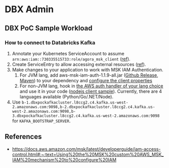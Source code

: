 # DBX Admin

## DBX PoC Sample Workload

### How to connect to Databricks Kafka

1. Annotate your Kubernetes ServiceAccount to assume `arn:aws:iam::730335515733:role/agora_msk_client` ([ref](https://github.com/wp-wcm/city/blob/main/infrastructure/k8s/common/dbx-poc/base/service-account.yaml)).
2. Create ServiceEntry to allow accessing external resources ([ref](https://github.com/wp-wcm/city/blob/main/infrastructure/k8s/common/dbx-poc/base/service-entry.yaml)).
3. Make changes to your application to work with MSK IAM Authentication.
    1. For JVM lang, add aws-msk-iam-auth-1.1.9-all.jar ([Github Release](https://github.com/aws/aws-msk-iam-auth/releases/tag/v1.1.9), [Maven](https://repo1.maven.org/maven2/software/amazon/msk/aws-msk-iam-auth/1.1.9/)) to your dependency and [configure the client properties](https://github.com/wp-wcm/city/blob/main/infrastructure/k8s/common/dbx-poc/kafka-admin-cli/client.properties)
    2. For non-JVM lang, hook in [the AWS auth handler of your lang choice](https://github.com/search?q=org%3Aaws+aws-msk-iam-sasl-signer&type=repositories) and use it in your code ([nodejs client sample](https://github.com/wp-wcm/city/blob/9121025/ns/dbx-poc/nodejs-sample/main.js#L35)). Currently, there are 4 languages available (Python/Go/.NET/Node).
4. Use `b-1.dbxpockafkacluster.l8ccg2.c4.kafka.us-west-2.amazonaws.com:9098,b-2.dbxpockafkacluster.l8ccg2.c4.kafka.us-west-2.amazonaws.com:9098,b-3.dbxpockafkacluster.l8ccg2.c4.kafka.us-west-2.amazonaws.com:9098` for `KAFKA_BOOTSTRAP_SERVER`.

## References

- https://docs.aws.amazon.com/msk/latest/developerguide/iam-access-control.html#:~:text=Using%20the%20MSK%20custom%20AWS_MSK_IAM%20mechanism%20to%20configure%20IAM
